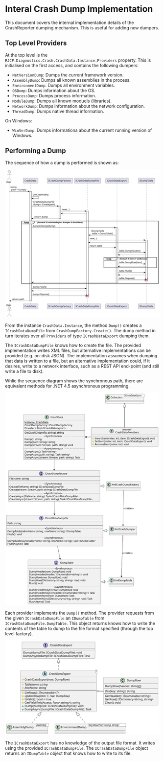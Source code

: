 # Interal Crash Dump Implementation

This document covers the internal implementation details of the CrashReporter
dumping mechanism. This is useful for adding new dumpers.

## Top Level Providers

At the top level is the `RJCP.Diagnostics.Crash.CrashData.Instance.Providers`
property. This is initialised on the first access, and contains the following
dumpers:

- `NetVersionDump`: Dumps the current framework version.
- `AssemblyDump`: Dumps all known assemblies in the process.
- `EnvironmentDump`: Dumps all environment variables.
- `OSDump`: Dumps information about the OS.
- `ProcessDump`: Dumps process information.
- `ModuleDump`: Dumps all known moduels (libraries).
- `NetworkDump`: Dumps information about the network configuration.
- `ThreadDump`: Dumps native thread information.

On Windows:

- `WinVerDump`: Dumps informationa about the current running version of Windows.

## Performing a Dump

The sequence of how a dump is performed is shown as:

 ![](./out/diagrams/CrashDumpers/RJCP.Diagnostics.DumpSequence.svg)

From the instance `CrashData.Instance`, the method `Dump()` creates a
`ICrashDataDumpFile` from `CrashDumpFactory.Create()`. The dump method in turn
iterates over all `Providers` of type `ICrashDataExport` dumping them.

The `ICrashDataDumpFile` knows how to create the file. The provided
implementation writes XML files, but alternative implementations can be provided
(e.g. on-disk JSON). The implementation assumes when dumping that data is
written to a file, but an alternative implementation could, if it desires, write
to a network interface, such as a REST API end-point (and still write a file to
disk).

Whlie the sequence diagram shows the synchronous path, there are equivalent
methods for .NET 4.5 asynchronous programming.

 ![](./out/diagrams/CrashDumpers/RJCP.Diagnostics.CrashData.svg)

Each provider implements the `Dump()` method. The provider requests from the
given `ICrashDataDumpFile` an `IDumpTable` from `ICrashDataDumpFile.DumpTable`.
This object returns knows how to write the contents of the table to dump to the
file format specified (through the top level factory).

 ![](./out/diagrams/CrashDumpers/RJCP.Diagnostics.CrashDataExport.svg)

The `ICrashDataExport` has no knowledge of the output file format. It writes
using the provided `ICrashDataDumpFile`. The `ICrashDataDumpFile` object returns
an `IDumpTable` object that knows how to write to its file.